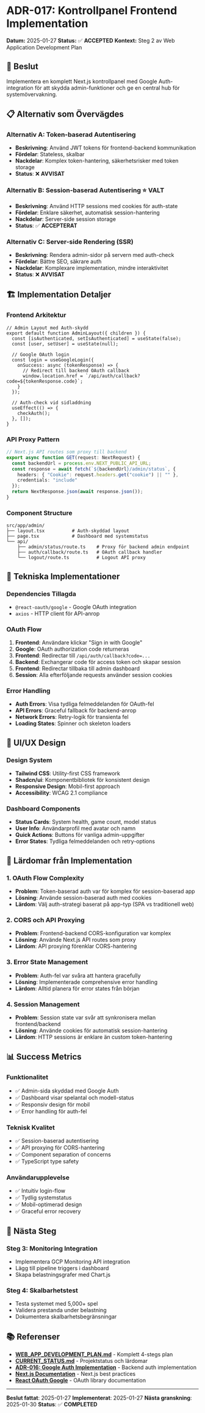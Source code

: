 # ADR-017: Kontrollpanel Frontend Implementation

**Datum:** 2025-01-27
**Status:** ✅ **ACCEPTED**
**Kontext:** Steg 2 av Web Application Development Plan

## 🎯 **Beslut**

Implementera en komplett Next.js kontrollpanel med Google Auth-integration för att skydda admin-funktioner och ge en central hub för systemövervakning.

## 📋 **Alternativ som Övervägdes**

### **Alternativ A: Token-baserad Autentisering**
- **Beskrivning**: Använd JWT tokens för frontend-backend kommunikation
- **Fördelar**: Stateless, skalbar
- **Nackdelar**: Komplex token-hantering, säkerhetsrisker med token storage
- **Status**: ❌ **AVVISAT**

### **Alternativ B: Session-baserad Autentisering** ⭐ **VALT**
- **Beskrivning**: Använd HTTP sessions med cookies för auth-state
- **Fördelar**: Enklare säkerhet, automatisk session-hantering
- **Nackdelar**: Server-side session storage
- **Status**: ✅ **ACCEPTERAT**

### **Alternativ C: Server-side Rendering (SSR)**
- **Beskrivning**: Rendera admin-sidor på servern med auth-check
- **Fördelar**: Bättre SEO, säkrare auth
- **Nackdelar**: Komplexare implementation, mindre interaktivitet
- **Status**: ❌ **AVVISAT**

## 🏗️ **Implementation Detaljer**

### **Frontend Arkitektur**
```tsx
// Admin Layout med Auth-skydd
export default function AdminLayout({ children }) {
  const [isAuthenticated, setIsAuthenticated] = useState(false);
  const [user, setUser] = useState(null);

  // Google OAuth login
  const login = useGoogleLogin({
    onSuccess: async (tokenResponse) => {
      // Redirect till backend OAuth callback
      window.location.href = `/api/auth/callback?code=${tokenResponse.code}`;
    }
  });

  // Auth-check vid sidladdning
  useEffect(() => {
    checkAuth();
  }, []);
}
```

### **API Proxy Pattern**
```typescript
// Next.js API routes som proxy till backend
export async function GET(request: NextRequest) {
  const backendUrl = process.env.NEXT_PUBLIC_API_URL;
  const response = await fetch(`${backendUrl}/admin/status`, {
    headers: { "Cookie": request.headers.get("cookie") || "" },
    credentials: "include"
  });
  return NextResponse.json(await response.json());
}
```

### **Component Structure**
```
src/app/admin/
├── layout.tsx          # Auth-skyddad layout
├── page.tsx            # Dashboard med systemstatus
└── api/
    ├── admin/status/route.ts    # Proxy för backend admin endpoint
    ├── auth/callback/route.ts   # OAuth callback handler
    └── logout/route.ts          # Logout API proxy
```

## 🔧 **Tekniska Implementationer**

### **Dependencies Tillagda**
- `@react-oauth/google` - Google OAuth integration
- `axios` - HTTP client för API-anrop

### **OAuth Flow**
1. **Frontend**: Användare klickar "Sign in with Google"
2. **Google**: OAuth authorization code returneras
3. **Frontend**: Redirectar till `/api/auth/callback?code=...`
4. **Backend**: Exchangerar code för access token och skapar session
5. **Frontend**: Redirectar tillbaka till admin dashboard
6. **Session**: Alla efterföljande requests använder session cookies

### **Error Handling**
- **Auth Errors**: Visa tydliga felmeddelanden för OAuth-fel
- **API Errors**: Graceful fallback för backend-anrop
- **Network Errors**: Retry-logik för transienta fel
- **Loading States**: Spinner och skeleton loaders

## 🎨 **UI/UX Design**

### **Design System**
- **Tailwind CSS**: Utility-first CSS framework
- **Shadcn/ui**: Komponentbibliotek för konsistent design
- **Responsive Design**: Mobil-first approach
- **Accessibility**: WCAG 2.1 compliance

### **Dashboard Components**
- **Status Cards**: System health, game count, model status
- **User Info**: Användarprofil med avatar och namn
- **Quick Actions**: Buttons för vanliga admin-uppgifter
- **Error States**: Tydliga felmeddelanden och retry-options

## 🚨 **Lärdomar från Implementation**

### **1. OAuth Flow Complexity**
- **Problem**: Token-baserad auth var för komplex för session-baserad app
- **Lösning**: Använde session-baserad auth med cookies
- **Lärdom**: Välj auth-strategi baserat på app-typ (SPA vs traditionell web)

### **2. CORS och API Proxying**
- **Problem**: Frontend-backend CORS-konfiguration var komplex
- **Lösning**: Använde Next.js API routes som proxy
- **Lärdom**: API proxying förenklar CORS-hantering

### **3. Error State Management**
- **Problem**: Auth-fel var svåra att hantera gracefully
- **Lösning**: Implementerade comprehensive error handling
- **Lärdom**: Alltid planera för error states från början

### **4. Session Management**
- **Problem**: Session state var svår att synkronisera mellan frontend/backend
- **Lösning**: Använde cookies för automatisk session-hantering
- **Lärdom**: HTTP sessions är enklare än custom token-hantering

## 📊 **Success Metrics**

### **Funktionalitet**
- ✅ Admin-sida skyddad med Google Auth
- ✅ Dashboard visar spelantal och modell-status
- ✅ Responsiv design för mobil
- ✅ Error handling för auth-fel

### **Teknisk Kvalitet**
- ✅ Session-baserad autentisering
- ✅ API proxying för CORS-hantering
- ✅ Component separation of concerns
- ✅ TypeScript type safety

### **Användarupplevelse**
- ✅ Intuitiv login-flow
- ✅ Tydlig systemstatus
- ✅ Mobil-optimerad design
- ✅ Graceful error recovery

## 🔄 **Nästa Steg**

### **Steg 3: Monitoring Integration**
- Implementera GCP Monitoring API integration
- Lägg till pipeline triggers i dashboard
- Skapa belastningsgrafer med Chart.js

### **Steg 4: Skalbarhetstest**
- Testa systemet med 5,000+ spel
- Validera prestanda under belastning
- Dokumentera skalbarhetsbegränsningar

## 📚 **Referenser**

- **[WEB_APP_DEVELOPMENT_PLAN.md](../WEB_APP_DEVELOPMENT_PLAN.md)** - Komplett 4-stegs plan
- **[CURRENT_STATUS.md](../CURRENT_STATUS.md)** - Projektstatus och lärdomar
- **[ADR-016: Google Auth Implementation](016-google-auth-implementation.md)** - Backend auth implementation
- **[Next.js Documentation](https://nextjs.org/docs)** - Next.js best practices
- **[React OAuth Google](https://www.npmjs.com/package/@react-oauth/google)** - OAuth library documentation

---

**Beslut fattat**: 2025-01-27
**Implementerat**: 2025-01-27
**Nästa granskning**: 2025-01-30
**Status**: ✅ **COMPLETED**

